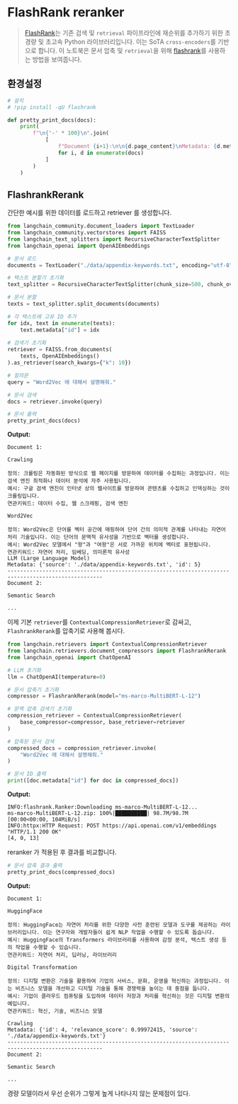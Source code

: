 # FlashRank reranker

>[FlashRank](https://github.com/PrithivirajDamodaran/FlashRank)는 기존 검색 및 `retrieval` 파이프라인에 재순위를 추가하기 위한 초경량 및 초고속 Python 라이브러리입니다. 이는 SoTA `cross-encoders`를 기반으로 합니다.
이 노트북은 문서 압축 및 `retrieval`을 위해 [flashrank](https://github.com/PrithivirajDamodaran/FlashRank)를 사용하는 방법을 보여줍니다.
## 환경설정

```python
# 설치
# !pip install -qU flashrank
```

```python
def pretty_print_docs(docs):
    print(
        f"\n{'-' * 100}\n".join(
            [
                f"Document {i+1}:\n\n{d.page_content}\nMetadata: {d.metadata}"
                for i, d in enumerate(docs)
            ]
        )
    )
```

## FlashrankRerank

간단한 예시를 위한 데이터를 로드하고 retriever 를 생성합니다.

```python
from langchain_community.document_loaders import TextLoader
from langchain_community.vectorstores import FAISS
from langchain_text_splitters import RecursiveCharacterTextSplitter
from langchain_openai import OpenAIEmbeddings

# 문서 로드
documents = TextLoader("./data/appendix-keywords.txt", encoding="utf-8").load()

# 텍스트 분할기 초기화
text_splitter = RecursiveCharacterTextSplitter(chunk_size=500, chunk_overlap=100)

# 문서 분할
texts = text_splitter.split_documents(documents)

# 각 텍스트에 고유 ID 추가
for idx, text in enumerate(texts):
    text.metadata["id"] = idx
    
# 검색기 초기화
retriever = FAISS.from_documents(
    texts, OpenAIEmbeddings()
).as_retriever(search_kwargs={"k": 10})

# 질의문
query = "Word2Vec 에 대해서 설명해줘."

# 문서 검색
docs = retriever.invoke(query)

# 문서 출력
pretty_print_docs(docs)
```

**Output:**

```
Document 1:

Crawling

정의: 크롤링은 자동화된 방식으로 웹 페이지를 방문하여 데이터를 수집하는 과정입니다. 이는 검색 엔진 최적화나 데이터 분석에 자주 사용됩니다.
예시: 구글 검색 엔진이 인터넷 상의 웹사이트를 방문하여 콘텐츠를 수집하고 인덱싱하는 것이 크롤링입니다.
연관키워드: 데이터 수집, 웹 스크래핑, 검색 엔진

Word2Vec

정의: Word2Vec은 단어를 벡터 공간에 매핑하여 단어 간의 의미적 관계를 나타내는 자연어 처리 기술입니다. 이는 단어의 문맥적 유사성을 기반으로 벡터를 생성합니다.
예시: Word2Vec 모델에서 "왕"과 "여왕"은 서로 가까운 위치에 벡터로 표현됩니다.
연관키워드: 자연어 처리, 임베딩, 의미론적 유사성
LLM (Large Language Model)
Metadata: {'source': './data/appendix-keywords.txt', 'id': 5}
----------------------------------------------------------------------------------------------------
Document 2:

Semantic Search

...
```

이제 기본 `retriever`를 `ContextualCompressionRetriever`로 감싸고, `FlashrankRerank`를 압축기로 사용해 봅시다.

```python
from langchain.retrievers import ContextualCompressionRetriever
from langchain.retrievers.document_compressors import FlashrankRerank
from langchain_openai import ChatOpenAI

# LLM 초기화
llm = ChatOpenAI(temperature=0)

# 문서 압축기 초기화
compressor = FlashrankRerank(model="ms-marco-MultiBERT-L-12")

# 문맥 압축 검색기 초기화
compression_retriever = ContextualCompressionRetriever(
    base_compressor=compressor, base_retriever=retriever
)

# 압축된 문서 검색
compressed_docs = compression_retriever.invoke(
    "Word2Vec 에 대해서 설명해줘."
)

# 문서 ID 출력
print([doc.metadata["id"] for doc in compressed_docs])
```

**Output:**

```
INFO:flashrank.Ranker:Downloading ms-marco-MultiBERT-L-12...
ms-marco-MultiBERT-L-12.zip: 100%|██████████| 98.7M/98.7M [00:00<00:00, 104MiB/s] 
INFO:httpx:HTTP Request: POST https://api.openai.com/v1/embeddings "HTTP/1.1 200 OK"
[4, 0, 13]
```

reranker 가 적용된 후 결과를 비교합니다.

```python
# 문서 압축 결과 출력
pretty_print_docs(compressed_docs)
```

**Output:**

```
Document 1:

HuggingFace

정의: HuggingFace는 자연어 처리를 위한 다양한 사전 훈련된 모델과 도구를 제공하는 라이브러리입니다. 이는 연구자와 개발자들이 쉽게 NLP 작업을 수행할 수 있도록 돕습니다.
예시: HuggingFace의 Transformers 라이브러리를 사용하여 감정 분석, 텍스트 생성 등의 작업을 수행할 수 있습니다.
연관키워드: 자연어 처리, 딥러닝, 라이브러리

Digital Transformation

정의: 디지털 변환은 기술을 활용하여 기업의 서비스, 문화, 운영을 혁신하는 과정입니다. 이는 비즈니스 모델을 개선하고 디지털 기술을 통해 경쟁력을 높이는 데 중점을 둡니다.
예시: 기업이 클라우드 컴퓨팅을 도입하여 데이터 저장과 처리를 혁신하는 것은 디지털 변환의 예입니다.
연관키워드: 혁신, 기술, 비즈니스 모델

Crawling
Metadata: {'id': 4, 'relevance_score': 0.99972415, 'source': './data/appendix-keywords.txt'}
----------------------------------------------------------------------------------------------------
Document 2:

Semantic Search

...
```

경량 모델이라서 우선 순위가 그렇게 높게 나타나지 않는 문제점이 있다.
